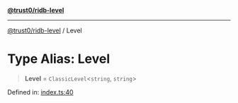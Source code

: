 [**@trust0/ridb-level**](../README.md)

***

[@trust0/ridb-level](../README.md) / Level

# Type Alias: Level

> **Level** = `ClassicLevel`\<`string`, `string`\>

Defined in: [index.ts:40](https://github.com/trust0-project/RIDB/blob/99f8e06bc2c726a1192260e25dbfd2441e99a2b5/packages/ridb-level/src/index.ts#L40)
